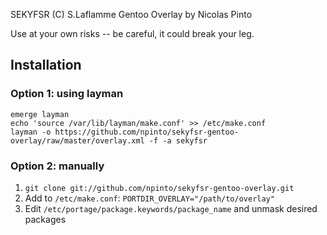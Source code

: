 
SEKYFSR (C) S.Laflamme
Gentoo Overlay by Nicolas Pinto

Use at your own risks -- be careful, it could break your leg.

## Installation

### Option 1: using layman
    emerge layman
    echo 'source /var/lib/layman/make.conf' >> /etc/make.conf
    layman -o https://github.com/npinto/sekyfsr-gentoo-overlay/raw/master/overlay.xml -f -a sekyfsr

### Option 2: manually
1. ``git clone git://github.com/npinto/sekyfsr-gentoo-overlay.git``
2. Add to ``/etc/make.conf``:
``PORTDIR_OVERLAY="/path/to/overlay"``
3. Edit ``/etc/portage/package.keywords/package_name`` and unmask desired packages

